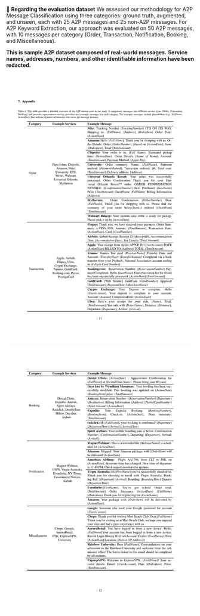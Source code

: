 
📄 **Regarding the evaluation dataset**
We assessed our methodology for A2P Message Classification using three categories: ground truth, augmented, and unseen, each with 25 A2P messages and 25 non-A2P messages. For A2P Keyword Extraction, our approach was evaluated on 50 A2P messages, with 10 messages per category (Order, Transaction, Notification, Booking, and Miscellaneous).

**This is sample A2P dataset composed of real-world messages.**
**Service names, addresses, numbers, and other identifiable information have been redacted.**

![ex_Dataset Description Table 1](./img/tbl-dataset-1.jpg)


![ex_Dataset Description Table 2](./img/tbl-dataset-2.jpg)
